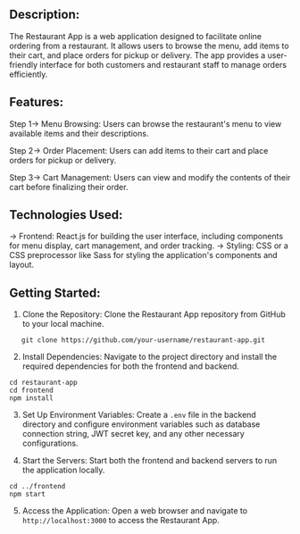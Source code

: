 ## Description:
The Restaurant App is a web application designed to facilitate online ordering from a restaurant. It allows users to browse the menu, add items to their cart, and place orders for pickup or delivery. The app provides a user-friendly interface for both customers and restaurant staff to manage orders efficiently.

## Features:
Step 1-> Menu Browsing: Users can browse the restaurant's menu to view available items and their descriptions.

Step 2-> Order Placement: Users can add items to their cart and place orders for pickup or delivery.

Step 3-> Cart Management: Users can view and modify the contents of their cart before finalizing their order.

## Technologies Used:
-> Frontend: React.js for building the user interface, including components for menu display, cart management, and order tracking.
-> Styling: CSS or a CSS preprocessor like Sass for styling the application's components and layout.

## Getting Started:
1. Clone the Repository: Clone the Restaurant App repository from GitHub to your local machine.
```
   git clone https://github.com/your-username/restaurant-app.git
```
2. Install Dependencies: Navigate to the project directory and install the required dependencies for both the frontend and backend.
```
cd restaurant-app
cd frontend
npm install

```
3. Set Up Environment Variables: Create a `.env` file in the backend directory and configure environment variables such as database connection string, JWT secret key, and any other necessary configurations.

4. Start the Servers: Start both the frontend and backend servers to run the application locally.

```
cd ../frontend
npm start
```

5. Access the Application: Open a web browser and navigate to `http://localhost:3000` to access the Restaurant App.

